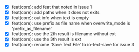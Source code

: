 - [x] feat(core): add feat that noted in issue 1
- [x] feat(core): add paths when it does not exits
- [x] feat(core): out info when text is empty
- [x] feat(core): use prefix as file name when overwrite_mode is 'prefix_as_filename'
- [x] feat(core): use the 2th result is filename without ext
- [x] feat(core): use the 3th result is ext
- [x] feat(core): rename 'Save Text File' to io-text-save for issue 3
